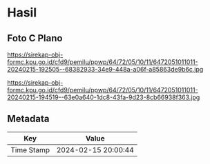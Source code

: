 # Hasil

## Foto C Plano

https://sirekap-obj-formc.kpu.go.id/cfd9/pemilu/ppwp/64/72/05/10/11/6472051011011-20240215-192505--68382933-34e9-448a-a06f-a85863de9b6c.jpg

https://sirekap-obj-formc.kpu.go.id/cfd9/pemilu/ppwp/64/72/05/10/11/6472051011011-20240215-194519--63e0a640-1dc8-43fa-9d23-8cb66938f363.jpg


## Metadata

| Key        | Value               |
| ---------- | ------------------- |
| Time Stamp | 2024-02-15 20:00:44 |



